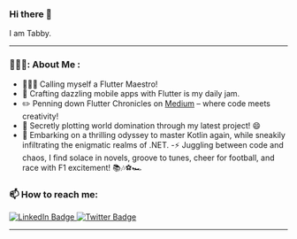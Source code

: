 ### Hi there 👋 
I am Tabby.

---

### 👩🏽‍💻: About Me :
- 👩🏽‍💻 Calling myself a Flutter Maestro!
- 💙 Crafting dazzling mobile apps with Flutter is my daily jam.
- ✏️ Penning down Flutter Chronicles on <a href="https://medium.com/@GeekoutwithTabby">Medium</a> – where code meets creativity!
- 🔭 Secretly plotting world domination through my latest project! 😄
- 🌱 Embarking on a thrilling odyssey to master Kotlin again, while sneakily infiltrating the enigmatic realms of .NET.
-⚡ Juggling between code and chaos, I find solace in novels, groove to tunes, cheer for football, and race with F1 excitement! 📚🎶⚽🏎️

### 📫 How to reach me:

<div id="badges">
  <a href="https://www.linkedin.com/in/tabitha-mutinda/">
    <img src="https://img.shields.io/badge/LinkedIn-blue?style=for-the-badge&logo=linkedin&logoColor=white" alt="LinkedIn Badge"/>
  </a>
  <a href="https://twitter.com/TabithaMutinda4">
    <img src="https://img.shields.io/badge/Twitter-blue?style=for-the-badge&logo=twitter&logoColor=white" alt="Twitter Badge"/>
  </a>
</div>

---

<!---
TabbyMutinda/TabbyMutinda is a ✨ special ✨ repository because its `README.md` (this file) appears on your GitHub profile.
You can click the Preview link to take a look at your changes.
--->
